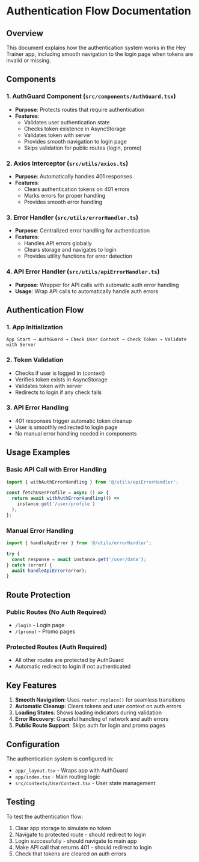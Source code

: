 # Authentication Flow Documentation

## Overview
This document explains how the authentication system works in the Hey Trainer app, including smooth navigation to the login page when tokens are invalid or missing.

## Components

### 1. AuthGuard Component (`src/components/AuthGuard.tsx`)
- **Purpose**: Protects routes that require authentication
- **Features**:
  - Validates user authentication state
  - Checks token existence in AsyncStorage
  - Validates token with server
  - Provides smooth navigation to login page
  - Skips validation for public routes (login, promo)

### 2. Axios Interceptor (`src/utils/axios.ts`)
- **Purpose**: Automatically handles 401 responses
- **Features**:
  - Clears authentication tokens on 401 errors
  - Marks errors for proper handling
  - Provides smooth error handling

### 3. Error Handler (`src/utils/errorHandler.ts`)
- **Purpose**: Centralized error handling for authentication
- **Features**:
  - Handles API errors globally
  - Clears storage and navigates to login
  - Provides utility functions for error detection

### 4. API Error Handler (`src/utils/apiErrorHandler.ts`)
- **Purpose**: Wrapper for API calls with automatic auth error handling
- **Usage**: Wrap API calls to automatically handle auth errors

## Authentication Flow

### 1. App Initialization
```
App Start → AuthGuard → Check User Context → Check Token → Validate with Server
```

### 2. Token Validation
- Checks if user is logged in (context)
- Verifies token exists in AsyncStorage
- Validates token with server
- Redirects to login if any check fails

### 3. API Error Handling
- 401 responses trigger automatic token cleanup
- User is smoothly redirected to login page
- No manual error handling needed in components

## Usage Examples

### Basic API Call with Error Handling
```typescript
import { withAuthErrorHandling } from '@/utils/apiErrorHandler';

const fetchUserProfile = async () => {
  return await withAuthErrorHandling(() => 
    instance.get('/user/profile')
  );
};
```

### Manual Error Handling
```typescript
import { handleApiError } from '@/utils/errorHandler';

try {
  const response = await instance.get('/user/data');
} catch (error) {
  await handleApiError(error);
}
```

## Route Protection

### Public Routes (No Auth Required)
- `/login` - Login page
- `/(promo)` - Promo pages

### Protected Routes (Auth Required)
- All other routes are protected by AuthGuard
- Automatic redirect to login if not authenticated

## Key Features

1. **Smooth Navigation**: Uses `router.replace()` for seamless transitions
2. **Automatic Cleanup**: Clears tokens and user context on auth errors
3. **Loading States**: Shows loading indicators during validation
4. **Error Recovery**: Graceful handling of network and auth errors
5. **Public Route Support**: Skips auth for login and promo pages

## Configuration

The authentication system is configured in:
- `app/_layout.tsx` - Wraps app with AuthGuard
- `app/index.tsx` - Main routing logic
- `src/contexts/UserContext.tsx` - User state management

## Testing

To test the authentication flow:
1. Clear app storage to simulate no token
2. Navigate to protected route - should redirect to login
3. Login successfully - should navigate to main app
4. Make API call that returns 401 - should redirect to login
5. Check that tokens are cleared on auth errors

